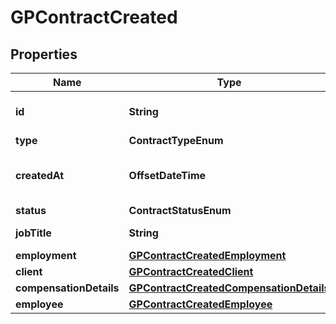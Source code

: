 

# GPContractCreated


## Properties

| Name | Type | Description | Notes |
|------------ | ------------- | ------------- | -------------|
|**id** | **String** | Id of the contract created. |  [optional] |
|**type** | **ContractTypeEnum** |  |  [optional] |
|**createdAt** | **OffsetDateTime** | Long date-time format following ISO-8601 |  [optional] |
|**status** | **ContractStatusEnum** |  |  [optional] |
|**jobTitle** | **String** | Employee&#39;s job title. |  [optional] |
|**employment** | [**GPContractCreatedEmployment**](GPContractCreatedEmployment.md) |  |  [optional] |
|**client** | [**GPContractCreatedClient**](GPContractCreatedClient.md) |  |  [optional] |
|**compensationDetails** | [**GPContractCreatedCompensationDetails**](GPContractCreatedCompensationDetails.md) |  |  [optional] |
|**employee** | [**GPContractCreatedEmployee**](GPContractCreatedEmployee.md) |  |  [optional] |



